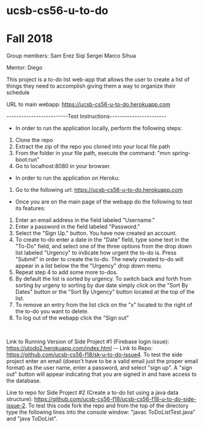 # ucsb-cs56-u-to-do
# Fall 2018

Group members: 
Sam 
Erez
Siqi
Sergei
Marco
Sihua

Mentor: 
Diego

This project is a to-do list web-app that allows the user to create a list of things they need to accomplish giving them a way to organize their schedule

URL to main webapp: https://ucsb-cs56-u-to-do.herokuapp.com

-------------------------Test Instructions-----------------------
 - In order to run the application locally, perform the following steps:
1. Clone the repo
2. Extract the zip of the repo you cloned into your local file path
3. From the folder in your file path, execute the command: "mvn spring-boot:run"
4. Go to localhost:8080 in your browser.

 - In order to run the application on Heroku:
1. Go to the following url: https://ucsb-cs56-u-to-do.herokuapp.com

 - Once you are on the main page of the webapp do the following to test its features:
1. Enter an email address in the field labeled "Username."
2. Enter a password in the field labeled "Password."
3. Select the "Sign Up." button. You have now created an account. 
4. To create to-do enter a date in the "Date" field, type some text in the "To-Do" field, and select one of the three options from the drop down list labeled "Urgency" to indicate how urgent the to-do is. Press "Submit" in order to create the to-do. The newly created to-do will appear in a list below the the "Urgency" drop down menu. 
5. Repeat step 4 to add some more to-dos. 
6. By default the list is sorted by urgency. To switch back and forth from sorting by urgeny to sorting by due date simply click on the "Sort By Dates" button or the "Sort By Urgency" button located at the top of the list.
7. To remove an entry from the list click on the "x" located to the right of the to-do you want to delete. 
8. To log out of the webapp click the "Sign out" 

<br/>

Link to Running Version of Side Project #1 (Firebase login issue): https://utodo2.herokuapp.com/index.html -- Link to Repo:  https://github.com/ucsb-cs56-f18/sk-u-to-do-issue4. To test the side project enter an email (doesn't have to be a valid email just the proper email format) as the user name, enter a password, and select "sign up". A "sign out" button will appear indicating that you are signed in and have access to the database.


Line to repo for Side Project #2 (Create a to-do list using a java data structure): https://github.com/ucsb-cs56-f18/ucsb-cs56-f18-u-to-do-side-issue-2. To test this code fork the repo and from the top of the directory type the following lines into the console window: "javac ToDoListTest.java" and "java ToDoList".


